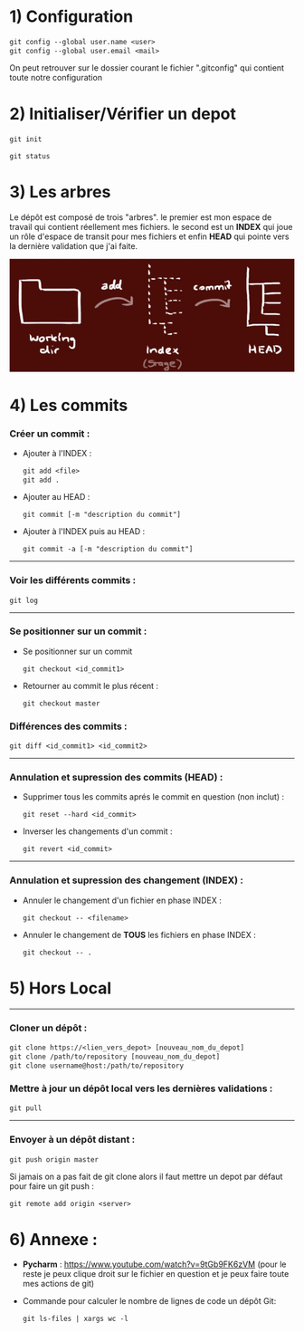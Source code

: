 # 1) Configuration

```shell
git config --global user.name <user>
git config --global user.email <mail>
```

On peut retrouver sur le dossier courant le fichier ".gitconfig" qui contient toute notre configuration

# 2) Initialiser/Vérifier un depot

```shell
git init
```

```shell
git status
```

# 3) Les arbres

Le dépôt est composé de trois "arbres". le premier est mon espace de travail qui contient réellement mes fichiers. le second est un **INDEX** qui joue un rôle d'espace de transit pour mes fichiers et enfin **HEAD** qui pointe vers la dernière validation que j'ai faite.

![fonctionnement git](img/trees.jpg)

# 4) Les commits

### Créer un commit :

- Ajouter à l'INDEX :

  ```shell
  git add <file>
  git add .
  ```

- Ajouter au HEAD :

  ```shell
  git commit [-m "description du commit"]
  ```

- Ajouter à l'INDEX puis au HEAD :

  ```shell
  git commit -a [-m "description du commit"]
  ```
__________
### Voir les différents commits :

```shell
git log
```
__________
### Se positionner sur un commit :

- Se positionner sur un commit

  ```shell
  git checkout <id_commit1>
  ```

- Retourner au commit le plus récent :

  ```shell
  git checkout master
  ```

### Différences des commits :

```shell
git diff <id_commit1> <id_commit2>
```
__________
### Annulation et supression des commits (HEAD) :

- Supprimer tous les commits aprés le commit en question (non inclut) :

  ```shell
  git reset --hard <id_commit>
  ```

- Inverser les changements d'un commit :

  ```shell
  git revert <id_commit>
  ```
__________
### Annulation et supression des changement (INDEX) :

- Annuler le changement d'un fichier en phase INDEX :

  ```shell
  git checkout -- <filename>
  ```

- Annuler le changement de **TOUS** les fichiers en phase INDEX :

  ```shell
  git checkout -- .
  ```

# 5) Hors Local

__________
### Cloner un dépôt :

```shell
git clone https://<lien_vers_depot> [nouveau_nom_du_depot]
git clone /path/to/repository [nouveau_nom_du_depot]
git clone username@host:/path/to/repository
```


### Mettre à jour un dépôt local vers les dernières validations :

```shell
git pull
```

__________
### Envoyer à un dépôt distant :

```shell
git push origin master
```

Si jamais on a pas fait de git clone alors il faut mettre un depot par défaut pour faire un git push : 

```shell
git remote add origin <server>
```

# 6) Annexe :

- **Pycharm** : https://www.youtube.com/watch?v=9tGb9FK6zVM (pour le reste je peux clique droit sur le fichier en question et je peux faire toute mes actions de git)

- Commande pour calculer le nombre de lignes de code un dépôt Git:  

  ```shell
  git ls-files | xargs wc -l
  ```
